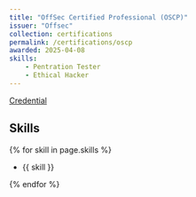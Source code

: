 ```yaml
---
title: "OffSec Certified Professional (OSCP)"
issuer: "Offsec"
collection: certifications
permalink: /certifications/oscp
awarded: 2025-04-08
skills:
    - Pentration Tester
    - Ethical Hacker
---
```


[Credential](../files/oscp.png)

## Skills

{% for skill in page.skills %}

* {{ skill }}
  
{% endfor %}
